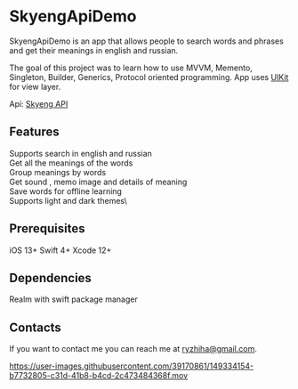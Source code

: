# SkyengApiDemo

SkyengApiDemo is an app that allows people to search words and phrases and get their meanings in english and russian.

The goal of this project was to learn how to use MVVM, Memento, Singleton, Builder, Generics, Protocol oriented programming.
App uses  [UIKit](https://developer.apple.com/documentation/uikit) for view layer.

Api: [Skyeng API](https://dictionary.skyeng.ru/doc/api/external)


## Features
Supports search in english and russian\
Get all the meanings of the words\
Group meanings by words\
Get sound , memo image and details of meaning\
Save words for offline learning\
Supports light and dark themes\
## Prerequisites

iOS 13+
Swift 4+
Xcode 12+

## Dependencies
Realm with swift package manager

## Contacts
If you want to contact me you can reach me at <ryzhiha@gmail.com>.


https://user-images.githubusercontent.com/39170861/149334154-b7732805-c31d-41b8-b4cd-2c473484368f.mov

